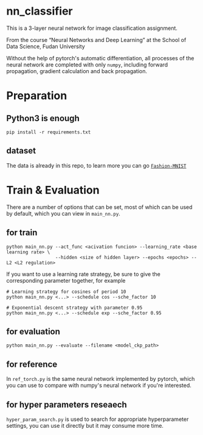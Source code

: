 # nn_classifier
This is a 3-layer neural network for image classification assignment.

From the course “Neural Networks and Deep Learning” at the School of Data Science, Fudan University

Without the help of pytorch's automatic differentiation, all processes of the neural network are completed with only `numpy`, including forward propagation, gradient calculation and back propagation.

# Preparation
## Python3 is enough
```shell
pip install -r requirements.txt
```
## dataset
The data is already in this repo, to learn more you can go [`Fashion-MNIST`](https://github.com/zalandoresearch/fashion-mnist)

# Train & Evaluation
There are a number of options that can be set, most of which can be used by default, which you can view in `main_nn.py`.
## for train
```
python main_nn.py --act_func <acivation funcion> --learning_rate <base learning rate> \
                  --hidden <size of hidden layer> --epochs <epochs> --L2 <L2 regulation>
```
If you want to use a learning rate strategy, be sure to give the corresponding parameter together, for example
```
# Learning strategy for cosines of period 10
python main_nn.py <...> --schedule cos --sche_factor 10

# Exponential descent strategy with parameter 0.95
python main_nn.py <...> --schedule exp --sche_factor 0.95
```

## for evaluation
```
python main_nn.py --evaluate --filename <model_ckp_path>
```

## for reference
In `ref_torch.py` is the same neural network implemented by pytorch, which you can use to compare with numpy's neural network if you're interested.

## for hyper parameters reseaech
`hyper_param_search.py` is used to search for appropriate hyperparameter settings, you can use it directly but it may consume more time.



